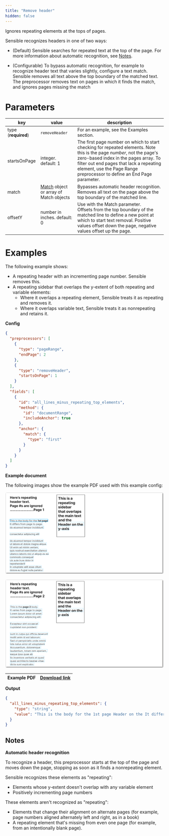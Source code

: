 ```yaml
---
title: "Remove header"
hidden: false
---
```


Ignores repeating elements at the tops of pages.

Sensible recognizes headers in one of two ways:

- (Default)  Sensible searches for repeated text at the top of the page. For more information about automatic recognition, see [Notes](doc:remove-header#notes). 

- (Configurable) To bypass automatic recognition, for example to recognize header text that varies slightly, configure a text match. Sensible removes all text above the top boundary of the matched text. The preprocessor removes text on pages in which it finds the match, and ignores pages missing the match 

Parameters
====

| key                 | value                                               | description                                                  |
| ------------------- | --------------------------------------------------- | ------------------------------------------------------------ |
| type (**required**) | `removeHeader`                                      | For an example, see the Examples section.                    |
| startsOnPage        | integer. default: 1                                 | The first page number on which to start checking for repeated elements. Note this is the page *number*, not the page's zero-based index in the pages array. To filter out end pages that lack a repeating element, use the Page Range preprocessor to define an End Page parameter. |
| match               | [Match](doc:match) object or array of Match objects | Bypasses automatic header recognition.<br/>Removes all text on the page above the top boundary of the matched line. |
| offsetY             | number in inches. default: 0                        | Use with the Match parameter. <br/>Offsets from the top boundary of the matched line to define a new point at which to start text removal. Positive values offset down the page, negative values offset up the page. |

Examples
====

The following example shows:

- A repeating header with an incrementing page number. Sensible removes this.
- A repeating sidebar that overlaps the y-extent of both repeating and variable elements: 
  - Where it overlaps a repeating element, Sensible treats it as repeating and removes it.
  - Where it overlaps variable text, Sensible treats it as nonrepeating and retains it.

  

**Config**

```json
{
  "preprocessors": [
    {
      "type": "pageRange",
      "endPage": 2
    },
    {
      "type": "removeHeader",
      "startsOnPage": 1
    }
  ],
  "fields": [
    {
      "id": "all_lines_minus_repeating_top_elements",
      "method": {
        "id": "documentRange",
        "includeAnchor": true
      },
      "anchor": {
        "match": {
          "type": "first"
        }
      }
    }
  ]
}
```

**Example document**

The following images show the example PDF used with this example config:

![Click to enlarge](https://raw.githubusercontent.com/sensible-hq/sensible-docs/main/readme-sync/assets/v0/images/final/remove_header_1.png)

![Click to enlarge](https://raw.githubusercontent.com/sensible-hq/sensible-docs/main/readme-sync/assets/v0/images/final/remove_header_2.png)

| Example PDF | [Download link](https://raw.githubusercontent.com/sensible-hq/sensible-docs/main/readme-sync/assets/v0/pdfs/remove_header.pdf) |
| ------------------------------------------ | ------------------------------------------------------------ |

**Output**

```json
{
  "all_lines_minus_repeating_top_elements": {
    "type": "string",
    "value": "This is the body for the 1st page Header on the It differs from page to page. . do eiusmod tempor incididunt y-axis consectetur adipiscing elit do eiusmod tempor incididunt ut labore et dolore magna aliqua. Ut enim ad minim veniam, quis nostrud exercitation ullamco ullamco laboris nisi ut aliquip ex ea commodo consequat uis aute irure dolor in reprehenderit in voluptate velit esse cillum dolore eu fugiat nulla pariatur. This is the page 2 body. Header on the It varies from page to page. Lorem ipsum dolor sit amet. y-axis consectetur adipiscing elit. Excepteur sint occaecat cupidatat non proident. sunt in culpa qui officia deserunt mollit anim id est laborum. Sed ut perspiciatis unde omnis iste natus error sit voluptatem Accusantium. doloremque laudantium, totam rem aperiam, eaque ipsa quae ab llo inventore veritatis et quasi quasi architecto beatae vitae. dicta sunt explicabo."
  }
}
```

Notes
----

**Automatic header recognition**

To recognize a header, this preprocessor starts at the top of the page and moves down the page, stopping as soon as it finds a nonrepeating element. 

Sensible recognizes these elements as "repeating":

- Elements whose y-extent doesn't overlap with any variable element
- Positively incrementing page numbers

These elements aren't recognized as "repeating": 

- Elements that change their alignment on alternate pages (for example, page numbers aligned alternately left and right, as in a book)
- A repeating element that's missing from even one page (for example, from an intentionally blank page).